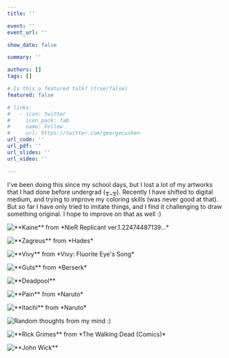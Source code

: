 ```yaml
---
title: ''

event: ''
event_url: ''

show_date: false

summary: ''

authors: []
tags: []

# Is this a featured talk? (true/false)
featured: false

# links:
#   - icon: twitter
#     icon_pack: fab
#     name: Follow
#     url: https://twitter.com/georgecushen
url_code: ''
url_pdf: ''
url_slides: ''
url_video: ''

---
```


I've been doing this since my school days, but I lost a lot of my artworks that I had done before undergrad (╥_╥). Recently I have shifted to digital medium, and trying to improve my coloring skills (was never good at that). 
But so far I have only tried to imitate things, and I find it challenging to draw something original. I hope to improve on that as well :) 

![](Kainè%20NieR%20Replicant.png "**Kaine** from *NieR Replicant ver.1.22474487139...*")

![](Hades%20Zagreus.png "**Zagreus** from *Hades*")

![](Vivy%20Sing%20My%20Pleasure%20.png "**Vivy** from *Vivy: Fluorite Eye's Song*")

![](Berserk%20guts%20sleeping%20.png "**Guts** from *Berserk*")

![](Deadpool.jpg "**Deadpool**")

![](Pain%20Naruto.jpg "**Pain** from *Naruto*")

![](Itachi%20Naruto.jpg "**Itachi** from *Naruto*")

![](Random.jpg "Random thoughts from my mind :)")

![](Rick%20Grimes%20Walking%20Dead.jpg "**Rick Grimes** from *The Walking Dead (Comics)*")

![](John%20Wick.jpg "**John Wick**")